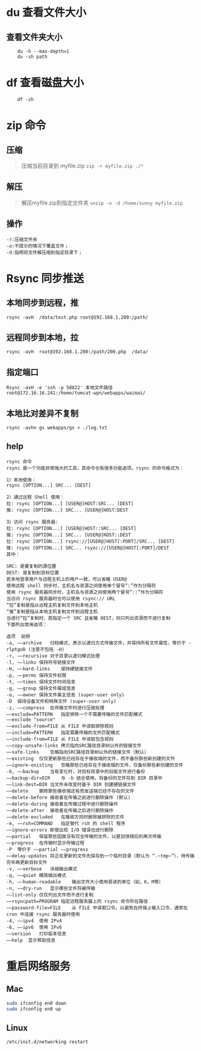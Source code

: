 # du 查看文件大小 
## 查看文件夹大小 
``` 
    du -h --max-depth=1 
    du -sh path  
```
# df 查看磁盘大小
```
    df -sh 
```
# zip 命令 
## 压缩
> 压缩当前目录到 myfile.zip
``` zip -r myfile.zip ./* ```
## 解压
> 解压myfile.zip到指定文件夹
```unzip -o -d /home/sunny myfile.zip```
## 操作
```
-r:压缩文件夹
-o:不提示的情况下覆盖文件；
-d:指明将文件解压缩到指定目录下；
```
# Rsync 同步推送
## 本地同步到远程，推
```rsync -avH  /data/test.php root@192.168.1.200:/path/```
## 远程同步到本地，拉
```rsync -avH  root@192.168.1.200:/path/200.php  /data/ ```
## 指定端口
```
Rsync -avH -e 'ssh -p 58822' 本地文件路径 root@172.16.16.241:/home/tomcat-wpn/webapps/waimai/
```
## 本地比对差异不复制
```rsync -avhn gs webapps/gs > ./log.txt```
## help
```
rsync 命令
rsync 是一个功能非常强大的工具，其命令也有很多功能选项。rsync 的命令格式为：

1）本地使用：
rsync [OPTION...] SRC... [DEST]

2）通过远程 Shell 使用：
拉: rsync [OPTION...] [USER@]HOST:SRC... [DEST]
推: rsync [OPTION...] SRC... [USER@]HOST:DEST

3）访问 rsync 服务器:
拉: rsync [OPTION...] [USER@]HOST::SRC... [DEST]
推: rsync [OPTION...] SRC... [USER@]HOST::DEST
拉: rsync [OPTION...] rsync://[USER@]HOST[:PORT]/SRC... [DEST]
推: rsync [OPTION...] SRC... rsync://[USER@]HOST[:PORT]/DEST
其中：

SRC: 是要复制的源位置
DEST: 是复制到目标位置
若本地登录用户与远程主机上的用户一致，可以省略 USER@
使用远程 shell 同步时，主机名与资源之间使用单个冒号“:”作为分隔符
使用 rsync 服务器同步时，主机名与资源之间使用两个冒号“::”作为分隔符
当访问 rsync 服务器时也可以使用 rsync:// URL
“拉”复制是指从远程主机复制文件到本地主机
“推”复制是指从本地主机复制文件到远程主机
当进行“拉”复制时，若指定一个 SRC 且省略 DEST，则只列出资源而不进行复制
下面列出常用选项：

选项	说明
-a, ––archive	归档模式，表示以递归方式传输文件，并保持所有文件属性，等价于 -rlptgoD (注意不包括 -H)
-r, ––recursive	对子目录以递归模式处理
-l, ––links	保持符号链接文件
-H, ––hard-links	保持硬链接文件
-p, ––perms	保持文件权限
-t, ––times	保持文件时间信息
-g, ––group	保持文件属组信息
-o, ––owner	保持文件属主信息 (super-user only)
-D	保持设备文件和特殊文件 (super-user only)
-z, ––compress	在传输文件时进行压缩处理
––exclude=PATTERN	指定排除一个不需要传输的文件匹配模式 
––exclude "source"
––exclude-from=FILE	从 FILE 中读取排除规则
––include=PATTERN	指定需要传输的文件匹配模式
––include-from=FILE	从 FILE 中读取包含规则
––copy-unsafe-links	拷贝指向SRC路径目录树以外的链接文件
––safe-links	忽略指向SRC路径目录树以外的链接文件（默认）
––existing	仅仅更新那些已经存在于接收端的文件，而不备份那些新创建的文件
––ignore-existing	忽略那些已经存在于接收端的文件，仅备份那些新创建的文件
-b, ––backup	当有变化时，对目标目录中的旧版文件进行备份
––backup-dir=DIR	与 -b 结合使用，将备份的文件存到 DIR 目录中
––link-dest=DIR	当文件未改变时基于 DIR 创建硬链接文件
––delete	删除那些接收端还有而发送端已经不存在的文件
––delete-before	接收者在传输之前进行删除操作 (默认)
––delete-during	接收者在传输过程中进行删除操作
––delete-after	接收者在传输之后进行删除操作
––delete-excluded	在接收方同时删除被排除的文件
-e, ––rsh=COMMAND	指定替代 rsh 的 shell 程序
––ignore-errors	即使出现 I/O 错误也进行删除
––partial	保留那些因故没有完全传输的文件，以是加快随后的再次传输
––progress	在传输时显示传输过程
-P	等价于 ––partial ––progress
––delay-updates	将正在更新的文件先保存到一个临时目录（默认为 “.~tmp~”），待传输完毕再更新目标文件
-v, ––verbose	详细输出模式
-q, ––quiet	精简输出模式
-h, ––human-readable	输出文件大小使用易读的单位（如，K，M等）
-n, ––dry-run	显示哪些文件将被传输
––list-only	仅仅列出文件而不进行复制
––rsyncpath=PROGRAM	指定远程服务器上的 rsync 命令所在路径
––password-file=FILE	从 FILE 中读取口令，以避免在终端上输入口令，通常在 cron 中连接 rsync 服务器时使用
-4, ––ipv4	使用 IPv4
-6, ––ipv6	使用 IPv6
––version	打印版本信息
––help	显示帮助信息
```

# 重启网络服务

## Mac

```Bash
sudo ifconfig en0 down
sudo ifconfig en0 up
```

## Linux

```
/etc/init.d/networking restart
```

